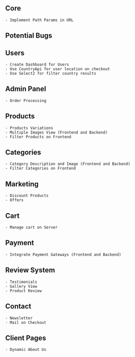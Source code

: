 ## Core
    - Implement Path Params in URL

## Potential Bugs
 
## Users
    - Create Dashboard for Users
    - Use CountryApi for user location on checkout
    - Use Select2 for filter country results

## Admin Panel
    - Order Processing

## Products
    - Products Variations
    - Multiple Images View (Frontend and Backend)
    - Filter Products on Frontend

## Categories
    - Category Description and Image (Frontend and Backend)
    - Filter Categories on Frontend

## Marketing
    - Discount Products
    - Offers

## Cart
    - Manage cart on Server

## Payment
    - Integrate Payment Gateways (Frontend and Backend)

## Review System
    - Testimonials
    - Gallery View
    - Product Review

## Contact
    - Newsletter
    - Mail on Checkout

## Client Pages
    - Dynamic About Us
